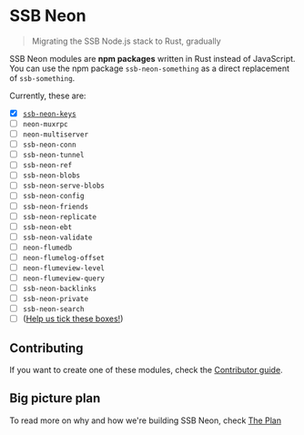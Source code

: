 # SSB Neon

> Migrating the SSB Node.js stack to Rust, gradually

SSB Neon modules are **npm packages** written in Rust instead of JavaScript. You can use the npm package `ssb-neon-something` as a direct replacement of `ssb-something`.

Currently, these are:

- [x] [`ssb-neon-keys`](https://github.com/staltz/ssb-neon-keys)
- [ ] `neon-muxrpc`
- [ ] `neon-multiserver`
- [ ] `ssb-neon-conn`
- [ ] `ssb-neon-tunnel`
- [ ] `ssb-neon-ref`
- [ ] `ssb-neon-blobs`
- [ ] `ssb-neon-serve-blobs`
- [ ] `ssb-neon-config`
- [ ] `ssb-neon-friends`
- [ ] `ssb-neon-replicate`
- [ ] `ssb-neon-ebt`
- [ ] `ssb-neon-validate`
- [ ] `neon-flumedb`
- [ ] `neon-flumelog-offset`
- [ ] `neon-flumeview-level`
- [ ] `neon-flumeview-query`
- [ ] `ssb-neon-backlinks`
- [ ] `ssb-neon-private`
- [ ] `ssb-neon-search`
- [ ] ([Help us tick these boxes!](./CONTRIBUTING.md))

## Contributing

If you want to create one of these modules, check the [Contributor guide](./CONTRIBUTING.md).

## Big picture plan

To read more on why and how we're building SSB Neon, check [The Plan](./PLAN.md)
